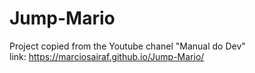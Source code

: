 # Jump-Mario
Project copied from the Youtube chanel "Manual do Dev" <br>
link: https://marciosairaf.github.io/Jump-Mario/
